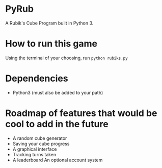 # PyRub
A Rubik's Cube Program built in Python 3.

# How to run this game
Using the terminal of your choosing, run ```python rubiks.py```

# Dependencies
* Python3 (must also be added to your path)

# Roadmap of features that would be cool to add in the future
* A random cube generator
* Saving your cube progress
* A graphical interface
* Tracking turns taken
* A leaderboard An optional account system
